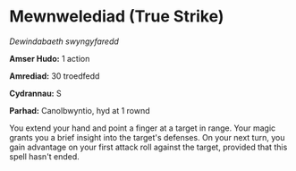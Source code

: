 # Mewnwelediad (True Strike)

*Dewindabaeth swyngyfaredd*

**Amser Hudo:** 1 action

**Amrediad:** 30 troedfedd

**Cydrannau:** S

**Parhad:** Canolbwyntio, hyd at 1 rownd

You extend your hand and point a finger at a target in range. Your magic grants you a brief insight into the target's defenses. On your next turn, you gain advantage on your first attack roll against the target, provided that this spell hasn't ended.